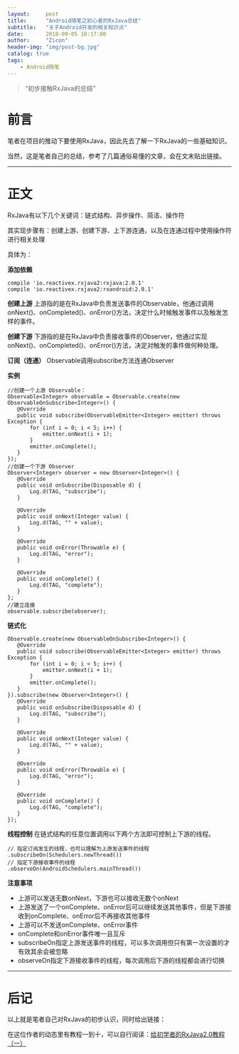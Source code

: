 ```yaml
---
layout:     post
title:      "Android随笔之初心者的RxJava总结"
subtitle:   "关于Android开发的相关知识点"
date:       2018-09-05 10:17:00
author:     "Zicon"
header-img: "img/post-bg.jpg"
catalog: true
tags:
    - Android随笔
---
```


> “初步接触RxJava的总结”


# 前言

笔者在项目的推动下要使用RxJava，因此先去了解一下RxJava的一些基础知识。

当然，这是笔者自己的总结，参考了几篇通俗易懂的文章，会在文末贴出链接。

---

# 正文

RxJava有以下几个关键词：链式结构、异步操作、简洁、操作符

其实现步骤有：创建上游、创建下游、上下游连通，以及在连通过程中使用操作符进行相关处理

具体为：

 **添加依赖**
 
```
compile 'io.reactivex.rxjava2:rxjava:2.0.1'
compile 'io.reactivex.rxjava2:rxandroid:2.0.1'
```

 **创建上游**
 上游指的是在RxJava中负责发送事件的Observable，他通过调用onNext()、onCompleted()、onError()方法，决定什么时候触发事件以及触发怎样的事件。
 
 **创建下游**
 下游指的是在RxJava中负责接收事件的Observer，他通过实现onNext()、onCompleted()、onError()方法，决定对触发的事件做何种处理。
 
 **订阅（连通）**
 Observable调用subscribe方法连通Observer

 **实例**
 
 ```
//创建一个上游 Observable：
Observable<Integer> observable = Observable.create(new ObservableOnSubscribe<Integer>() {
    @Override
    public void subscribe(ObservableEmitter<Integer> emitter) throws Exception {
        for (int i = 0; i < 5; i++) {
            emitter.onNext(i + 1);
        }
        emitter.onComplete();
    }
});
//创建一个下游 Observer
Observer<Integer> observer = new Observer<Integer>() {
    @Override
    public void onSubscribe(Disposable d) {
        Log.d(TAG, "subscribe");
    }

    @Override
    public void onNext(Integer value) {
        Log.d(TAG, "" + value);
    }

    @Override
    public void onError(Throwable e) {
        Log.d(TAG, "error");
    }

    @Override
    public void onComplete() {
        Log.d(TAG, "complete");
    }
};
//建立连接
observable.subscribe(observer);	
 ```
 
 **链式化**
 
 ```
Observable.create(new ObservableOnSubscribe<Integer>() {
    @Override
    public void subscribe(ObservableEmitter<Integer> emitter) throws Exception {
        for (int i = 0; i < 5; i++) {
            emitter.onNext(i + 1);
        }
        emitter.onComplete();
    }
}).subscribe(new Observer<Integer>() {
    @Override
    public void onSubscribe(Disposable d) {
        Log.d(TAG, "subscribe");
    }

    @Override
    public void onNext(Integer value) {
        Log.d(TAG, "" + value);
    }

    @Override
    public void onError(Throwable e) {
        Log.d(TAG, "error");
    }

    @Override
    public void onComplete() {
        Log.d(TAG, "complete");
    }
}); 
 ```
 
 **线程控制**
 在链式结构的任意位置调用以下两个方法即可控制上下游的线程。

 ```
 // 指定订阅发生的线程，也可以理解为上游发送事件的线程
 .subscribeOn(Schedulers.newThread())
 // 指定下游接收事件的线程
 .observeOn(AndroidSchedulers.mainThread())
 ```
 
 **注意事项**
 
 - 上游可以发送无数onNext，下游也可以接收无数个onNext
 - 上游发送了一个onComplete、onError后可以继续发送其他事件，但是下游接收到onComplete、onError后不再接收其他事件
 - 上游可以不发送onComplete、onError事件
 - onComplete和onError事件唯一且互斥
 - subscribeOn指定上游发送事件的线程，可以多次调用但只有第一次设置的才有效其余会被忽略
 - observeOn指定下游接收事件的线程，每次调用后下游的线程都会进行切换
  
---

# 后记
以上就是笔者自己对RxJava的初步认识，同时给出链接：

在这位作者的动态里有教程一到十，可以自行阅读：[给初学者的RxJava2.0教程（一）](https://www.jianshu.com/p/464fa025229e)
